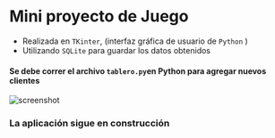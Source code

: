 # Mini proyecto de Juego

- Realizada en `TKinter`, (interfaz gráfica de usuario de `Python` )
- Utilizando `SQLite` para guardar los datos obtenidos

#### Se debe correr el archivo `tablero.py`en Python para agregar nuevos clientes

![screenshot](https://github.com/laurajuanna/PIOIX_2DOCuatrimestre/blob/master/Interfaces%20con%20TKinter%20y%20SQLite/Tablero%20Juego/screenshot.png?raw=true)

### La aplicación sigue en construcción
